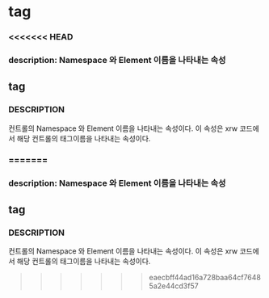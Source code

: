# tag

### &lt;&lt;&lt;&lt;&lt;&lt;&lt; HEAD

### description: Namespace 와 Element 이름을 나타내는 속성

## tag

### DESCRIPTION

컨트롤의 Namespace 와 Element 이름을 나타내는 속성이다. 이 속성은 xrw 코드에서 해당 컨트롤의 태그이름을 나타내는 속성이다.

### =======

### description: Namespace 와 Element 이름을 나타내는 속성

## tag

### DESCRIPTION

컨트롤의 Namespace 와 Element 이름을 나타내는 속성이다. 이 속성은 xrw 코드에서 해당 컨트롤의 태그이름을 나타내는 속성이다.

> > > > > > > eaecbff44ad16a728baa64cf76485a2e44cd3f57

